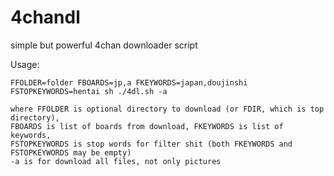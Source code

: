 # 4chandl
simple but powerful 4chan downloader script

Usage:
```
FFOLDER=folder FBOARDS=jp,a FKEYWORDS=japan,doujinshi FSTOPKEYWORDS=hentai sh ./4dl.sh -a

where FFOLDER is optional directory to download (or FDIR, which is top directory),
FBOARDS is list of boards from download, FKEYWORDS is list of keywords,
FSTOPKEYWORDS is stop words for filter shit (both FKEYWORDS and FSTOPKEYWORDS may be empty)
-a is for download all files, not only pictures
```
